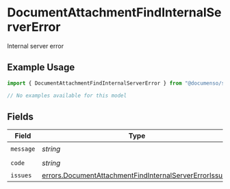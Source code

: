 # DocumentAttachmentFindInternalServerError

Internal server error

## Example Usage

```typescript
import { DocumentAttachmentFindInternalServerError } from "@documenso/sdk-typescript/models/errors";

// No examples available for this model
```

## Fields

| Field                                                                                                                            | Type                                                                                                                             | Required                                                                                                                         | Description                                                                                                                      |
| -------------------------------------------------------------------------------------------------------------------------------- | -------------------------------------------------------------------------------------------------------------------------------- | -------------------------------------------------------------------------------------------------------------------------------- | -------------------------------------------------------------------------------------------------------------------------------- |
| `message`                                                                                                                        | *string*                                                                                                                         | :heavy_check_mark:                                                                                                               | N/A                                                                                                                              |
| `code`                                                                                                                           | *string*                                                                                                                         | :heavy_check_mark:                                                                                                               | N/A                                                                                                                              |
| `issues`                                                                                                                         | [errors.DocumentAttachmentFindInternalServerErrorIssue](../../models/errors/documentattachmentfindinternalservererrorissue.md)[] | :heavy_minus_sign:                                                                                                               | N/A                                                                                                                              |